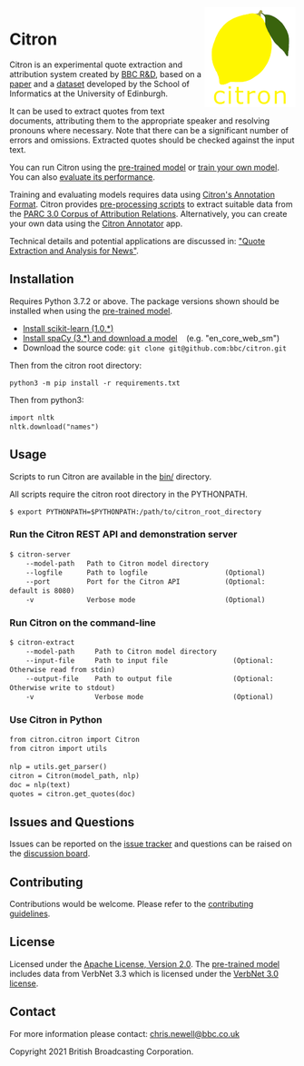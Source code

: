 <img src="./citron/public/img/citron_logo.png" alt="Citron logo" align="right">

# Citron #

Citron is an experimental quote extraction and attribution system created by [BBC R&D](https://www.bbc.co.uk/rd), based on a [paper](https://aclanthology.org/D13-1101/) and a [dataset](https://aclanthology.org/L16-1619/) developed by the School of Informatics at the University of Edinburgh.

It can be used to extract quotes from text documents, attributing them to the appropriate speaker and resolving pronouns where necessary. Note that there can be a significant number of errors and omissions. Extracted quotes should be checked against the input text.

You can run Citron using the [pre-trained model](./models/en_2021-11-15) or [train your own model](./scripts/train). You can also [evaluate its performance](./scripts/evaluate).

Training and evaluating models requires data using [Citron's Annotation Format](./docs/data_format.md). Citron provides [pre-processing scripts](./scripts/preprocess) to extract suitable data from the [PARC 3.0 Corpus of Attribution Relations](https://aclanthology.org/L16-1619/). Alternatively, you can create your own data using the [Citron Annotator](./scripts/annotator) app.

Technical details and potential applications are discussed in: ["Quote Extraction and Analysis for News"](./docs/DSJM_2018_paper_1.pdf).

## Installation ##
Requires Python 3.7.2 or above. The package versions shown should be installed when using the [pre-trained model](./models/en_2021-11-15).

- [Install scikit-learn (1.0.*)](https://scikit-learn.org/stable/install.html)
- [Install spaCy (3.*) and download a model](https://spacy.io/usage) &nbsp;&nbsp; (e.g. "en_core_web_sm")
- Download the source code: ```git clone git@github.com:bbc/citron.git```

Then from the citron root directory:

    python3 -m pip install -r requirements.txt

Then from python3:

    import nltk
    nltk.download("names")

## Usage  ##

Scripts to run Citron are available in the [bin/](./bin/) directory.

All scripts require the citron root directory in the PYTHONPATH.

    $ export PYTHONPATH=$PYTHONPATH:/path/to/citron_root_directory

### Run the Citron REST API and demonstration server ###
    
    $ citron-server
        --model-path   Path to Citron model directory
        --logfile      Path to logfile                   (Optional)
        --port         Port for the Citron API           (Optional: default is 8080)
        -v             Verbose mode                      (Optional)

### Run Citron on the command-line ###

    $ citron-extract
        --model-path     Path to Citron model directory
        --input-file     Path to input file                (Optional: Otherwise read from stdin)
        --output-file    Path to output file               (Optional: Otherwise write to stdout)
        -v               Verbose mode                      (Optional)

### Use Citron in Python ###

    from citron.citron import Citron
    from citron import utils
    
    nlp = utils.get_parser()
    citron = Citron(model_path, nlp)
    doc = nlp(text)
    quotes = citron.get_quotes(doc)

## Issues and Questions ##
Issues can be reported on the [issue tracker](https://github.com/bbc/citron/issues) and questions can be raised on the [discussion board](https://github.com/bbc/citron/discussions/categories/q-a).

## Contributing ##

Contributions would be welcome. Please refer to the [contributing guidelines](./CONTRIBUTING.md).

## License ##

Licensed under the [Apache License, Version 2.0](./LICENSE). The [pre-trained model](./models/en_2021-11-15) includes data from VerbNet 3.3 which is licensed under the [VerbNet 3.0 license](./verbnet-license.3.0.txt).

## Contact ##

For more information please contact: [chris.newell@bbc.co.uk](mailto:chris.newell@bbc.co.uk)

Copyright 2021 British Broadcasting Corporation.
